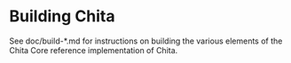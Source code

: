 Building Chita
=============

See doc/build-*.md for instructions on building the various
elements of the Chita Core reference implementation of Chita.
